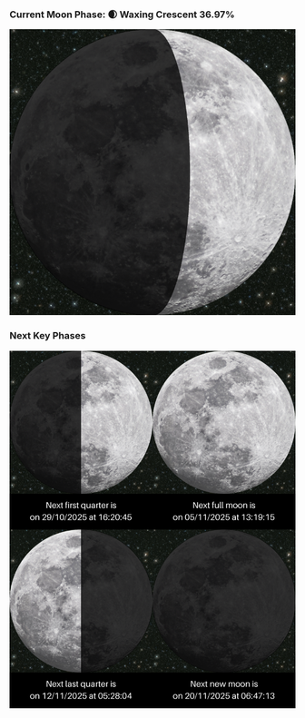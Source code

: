 ### Current Moon Phase: 🌒 Waxing Crescent 36.97%
![Moon Phase](moonphase.png)
### Next Key Phases
![Gallery](gallery.png)